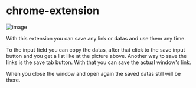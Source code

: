 # chrome-extension

![image](https://user-images.githubusercontent.com/92692772/226213856-554383b3-23e3-4f44-b594-1b070b4cba5a.png)

With this extension you can save any link or datas and use them any time.

To the input field you can copy the datas, after that click to the save input button and you get a list like at the picture above.
Another way to save the links is the save tab button. With that you can save the actual window's link. 

When you close the window and open again the saved datas still will be there.
